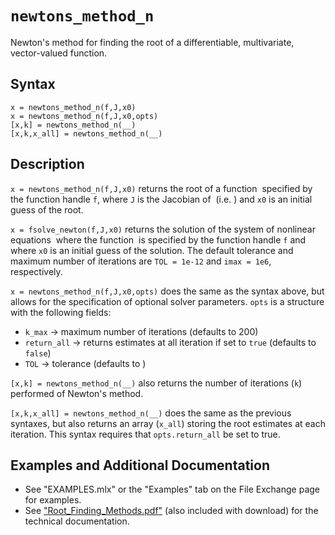 # `newtons_method_n`

Newton's method for finding the root of a differentiable, multivariate, vector-valued function.


## Syntax

`x = newtons_method_n(f,J,x0)`\
`x = newtons_method_n(f,J,x0,opts)`\
`[x,k] = newtons_method_n(__)`\
`[x,k,x_all] = newtons_method_n(__)`


## Description

`x = newtons_method_n(f,J,x0)` returns the root of a function <img src="https://latex.codecogs.com/svg.latex?\inline&space;\mathbf{f}(\mathbf{x})" title="" /> specified by the function handle `f`, where `J` is the Jacobian of <img src="https://latex.codecogs.com/svg.latex?\inline&space;\mathbf{f}(\mathbf{x})" title="" /> (i.e. <img src="https://latex.codecogs.com/svg.latex?\inline&space;\mathbf{J}(\mathbf{x})=\frac{\partial\mathbf{f}}{\partial\mathbf{x}}" title="" />) and `x0` is an initial guess of the root.

`x = fsolve_newton(f,J,x0)` returns the solution of the system of nonlinear equations <img src="https://latex.codecogs.com/svg.latex?\inline&space;\mathbf{f}(\mathbf{x})=\mathbf{0}" title="" /> where the function <img src="https://latex.codecogs.com/svg.latex?\inline&space;\mathbf{f}:\mathbb{R}^{n}\to\mathbb{R}^{n}" title="" />  is specified by the function handle `f` and where `x0` is an initial guess of the solution. The default tolerance and maximum number of iterations are `TOL = 1e-12` and `imax = 1e6`, respectively.

`x = newtons_method_n(f,J,x0,opts)` does the same as the syntax above, but allows for the specification of optional solver parameters. `opts` is a structure with the following fields:
   - `k_max` &rightarrow; maximum number of iterations (defaults to 200)
   - `return_all` &rightarrow; returns estimates at all iteration if set to `true` (defaults to `false`)
   - `TOL` &rightarrow; tolerance (defaults to <img src="https://latex.codecogs.com/svg.latex?\inline&space;10^{-10}" title="" />)

`[x,k] = newtons_method_n(__)` also returns the number of iterations (`k`) performed of Newton's method.

`[x,k,x_all] = newtons_method_n(__)` does the same as the previous syntaxes, but also returns an array (`x_all`) storing the root estimates at each iteration. This syntax requires that `opts.return_all` be set to true.


## Examples and Additional Documentation

   - See "EXAMPLES.mlx" or the "Examples" tab on the File Exchange page for examples. 
   - See ["Root_Finding_Methods.pdf"](https://tamaskis.github.io/documentation/Root_Finding_Methods.pdf) (also included with download) for the technical documentation.
